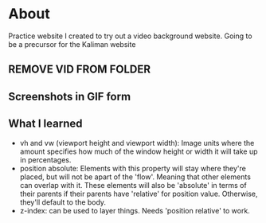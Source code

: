 # About
Practice website I created to try out a video background website. Going to be a precursor for the Kaliman website

## REMOVE VID FROM FOLDER

## Screenshots in GIF form

## What I learned
* vh and vw (viewport height and viewport width): Image units where the amount specifies how much of the window height or width it will take up in percentages.
* position absolute: Elements with this property will stay where they're placed, but will not be apart of the 'flow'. Meaning that other elements can overlap with it. These elements will also be 'absolute' in terms of their parents if their parents have 'relative' for position value. Otherwise, they'll default to the body.
* z-index: can be used to layer things. Needs 'position relative' to work.

